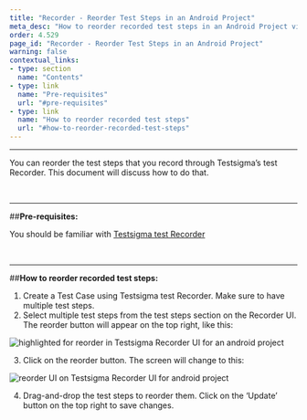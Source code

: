 ```yaml
---
title: "Recorder - Reorder Test Steps in an Android Project"
meta_desc: "How to reorder recorded test steps in an Android Project via Testsigma’s Recorder UI."
order: 4.529
page_id: "Recorder - Reorder Test Steps in an Android Project"
warning: false
contextual_links:
- type: section
  name: "Contents"
- type: link
  name: "Pre-requisites"
  url: "#pre-requisites"
- type: link
  name: "How to reorder recorded test steps"
  url: "#how-to-reorder-recorded-test-steps"
---
```


---

You can reorder the test steps that you record through Testsigma’s test Recorder. This document will discuss how to do that.

&emsp;

---
##**Pre-requisites:**

You should be familiar with [Testsigma test Recorder](https://testsigma.com/docs/elements/android-apps/record-multiple-elements/)

&emsp;

---
##**How to reorder recorded test steps:**

 1. Create a Test Case using Testsigma test Recorder. Make sure to have multiple test steps.
 2. Select multiple test steps from the test steps section on the Recorder UI. The reorder button will appear on the top right, like this:

![highlighted for reorder in Testsigma Recorder UI for an android project](https://docs.testsigma.com/images/reorder/highlighted-reorder-Recorder-testsigma-android.png)

 3. Click on the reorder button. The screen will change to this:

![reorder UI on Testsigma Recorder UI for android project](https://docs.testsigma.com/images/reorder/reorder-ui-testsigma-Recorder-ui-android.png)

 4. Drag-and-drop the test steps to reorder them. Click on the ‘Update’ button on the top right to save changes.


